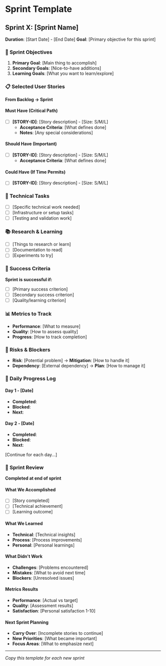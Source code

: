 # Sprint Template

## Sprint X: [Sprint Name]
**Duration**: [Start Date] - [End Date]
**Goal**: [Primary objective for this sprint]

### 🎯 Sprint Objectives
1. **Primary Goal**: [Main thing to accomplish]
2. **Secondary Goals**: [Nice-to-have additions]
3. **Learning Goals**: [What you want to learn/explore]

### 📋 Selected User Stories
**From Backlog → Sprint**

#### Must Have (Critical Path)
- [ ] **[STORY-ID]**: [Story description] - [Size: S/M/L]
  - **Acceptance Criteria**: [What defines done]
  - **Notes**: [Any special considerations]

#### Should Have (Important)
- [ ] **[STORY-ID]**: [Story description] - [Size: S/M/L]
  - **Acceptance Criteria**: [What defines done]

#### Could Have (If Time Permits)
- [ ] **[STORY-ID]**: [Story description] - [Size: S/M/L]

### 🔧 Technical Tasks
- [ ] [Specific technical work needed]
- [ ] [Infrastructure or setup tasks]
- [ ] [Testing and validation work]

### 📚 Research & Learning
- [ ] [Things to research or learn]
- [ ] [Documentation to read]
- [ ] [Experiments to try]

### 🎯 Success Criteria
**Sprint is successful if:**
- [ ] [Primary success criterion]
- [ ] [Secondary success criterion]
- [ ] [Quality/learning criterion]

### 📊 Metrics to Track
- **Performance**: [What to measure]
- **Quality**: [How to assess quality]
- **Progress**: [How to track completion]

### 🚧 Risks & Blockers
- **Risk**: [Potential problem] → **Mitigation**: [How to handle it]
- **Dependency**: [External dependency] → **Plan**: [How to manage it]

### 📝 Daily Progress Log

#### Day 1 - [Date]
- **Completed**:
- **Blocked**:
- **Next**:

#### Day 2 - [Date]
- **Completed**:
- **Blocked**:
- **Next**:

[Continue for each day...]

### 🎉 Sprint Review
**Completed at end of sprint**

#### What We Accomplished
- [ ] [Story completed]
- [ ] [Technical achievement]
- [ ] [Learning outcome]

#### What We Learned
- **Technical**: [Technical insights]
- **Process**: [Process improvements]
- **Personal**: [Personal learnings]

#### What Didn't Work
- **Challenges**: [Problems encountered]
- **Mistakes**: [What to avoid next time]
- **Blockers**: [Unresolved issues]

#### Metrics Results
- **Performance**: [Actual vs target]
- **Quality**: [Assessment results]
- **Satisfaction**: [Personal satisfaction 1-10]

#### Next Sprint Planning
- **Carry Over**: [Incomplete stories to continue]
- **New Priorities**: [What became important]
- **Focus Areas**: [What to emphasize next]

---

*Copy this template for each new sprint*
